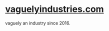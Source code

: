# [vaguelyindustries.com](http://vaguelyindustries.com "Vaguely Industries")
vaguely an industry since 2016.

